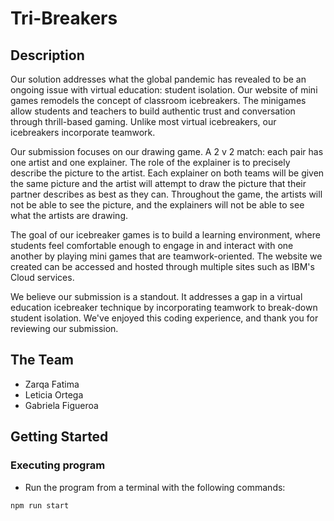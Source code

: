 # Tri-Breakers

## Description

Our solution addresses what the global pandemic has revealed to be an ongoing issue with virtual education: student isolation. Our website of mini games remodels the concept of classroom icebreakers. The minigames allow students and teachers to build authentic trust and conversation through thrill-based gaming. Unlike most virtual icebreakers, our icebreakers incorporate teamwork. 

Our submission focuses on our drawing game. A 2 v 2 match: each pair has one artist and one explainer. The role of the explainer is to precisely describe the picture to the artist. Each explainer on both teams will be given the same picture and the artist will attempt to draw the picture that their partner describes as best as they can. Throughout the game, the artists will not be able to see the picture, and the explainers will not be able to see what the artists are drawing. 

The goal of our icebreaker games is to build a learning environment, where students feel comfortable enough to engage in and interact with one another by playing mini games that are teamwork-oriented. The website we created can be accessed and hosted through multiple sites such as IBM's Cloud services. 

We believe our submission is a standout. It addresses a gap in a virtual education icebreaker technique by incorporating teamwork to break-down student isolation. We've enjoyed this coding experience, and thank you for reviewing our submission.

## The Team

* Zarqa Fatima
* Leticia Ortega
* Gabriela Figueroa

## Getting Started

### Executing program

* Run the program from a terminal with the following commands:
```
npm run start
```
